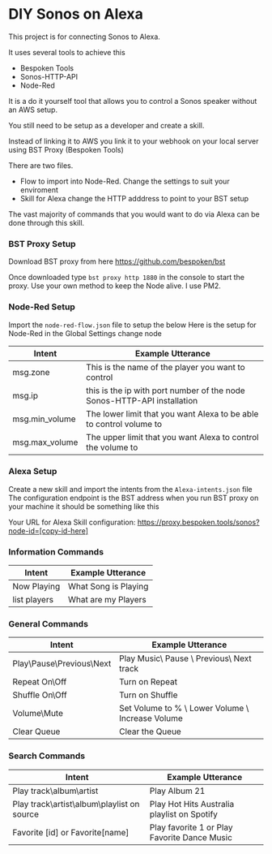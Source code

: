 # DIY Sonos on Alexa
This project is for connecting Sonos to Alexa.

It uses several tools to achieve this

- Bespoken Tools
- Sonos-HTTP-API
- Node-Red

It is a do it yourself tool that allows you to control a Sonos speaker without an AWS setup.

You still need to be setup as a developer and create a skill.

Instead of linking it to AWS you link it to your webhook on your local server using BST Proxy (Bespoken Tools)

There are two files.

- Flow to import into Node-Red. Change the settings to suit your enviroment
- Skill for Alexa change the HTTP adddress to point to your BST setup

The vast majority of commands that you would want to do via Alexa can be done through this skill.

### BST Proxy Setup
Download BST proxy from here https://github.com/bespoken/bst

Once downloaded type ```bst proxy http 1880``` in the console to start the proxy.
Use your own method to keep the Node alive. I use PM2.

### Node-Red Setup

Import the ```node-red-flow.json``` file to setup the below
Here is the setup for Node-Red in the Global Settings change node

| Intent        | Example Utterance |
| ------------- | ------------- |
|msg.zone       | This is the name of the player you want to control|
|msg.ip         |this is the ip with port number of the node Sonos-HTTP-API installation|
|msg.min_volume |The lower limit that you want Alexa to be able to control volume to|
|msg.max_volume |The upper limit that you want Alexa to control the volume to|


### Alexa Setup
Create a new skill and import the intents from the ```Alexa-intents.json``` file
The configuration endpoint is the BST address when you run BST proxy on your machine it should be something like this

Your URL for Alexa Skill configuration:
https://proxy.bespoken.tools/sonos?node-id=[copy-id-here]


### Information Commands
| Intent        | Example Utterance |
| ------------- | ------------- |
|Now Playing|What Song is Playing|
|list players|What are my Players|


### General Commands
| Intent        | Example Utterance |
| ------------- | ------------- |
|Play\Pause\Previous\Next|Play Music\ Pause \ Previous\ Next track|
| Repeat On\Off  | Turn on Repeat  |
| Shuffle On\Off  |Turn on Shuffle  |
|Volume\Mute| Set Volume to % \ Lower Volume \ Increase Volume|
|Clear Queue|Clear the Queue|

### Search Commands
| Intent        | Example Utterance |
| ------------- | ------------- |
|Play track\album\artist|Play Album 21|
|Play track\artist\album\playlist on source|Play Hot Hits Australia playlist on Spotify|
|Favorite [id] or Favorite[name]| Play favorite 1 or Play Favorite Dance Music|
